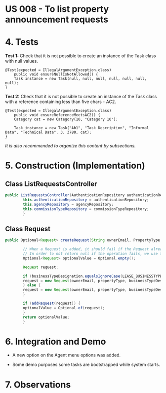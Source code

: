 # US 008 - To list property announcement requests 

# 4. Tests 

**Test 1:** Check that it is not possible to create an instance of the Task class with null values. 

	@Test(expected = IllegalArgumentException.class)
		public void ensureNullIsNotAllowed() {
		Task instance = new Task(null, null, null, null, null, null, null);
	}
	

**Test 2:** Check that it is not possible to create an instance of the Task class with a reference containing less than five chars - AC2. 

	@Test(expected = IllegalArgumentException.class)
		public void ensureReferenceMeetsAC2() {
		Category cat = new Category(10, "Category 10");
		
		Task instance = new Task("Ab1", "Task Description", "Informal Data", "Technical Data", 3, 3780, cat);
	}


*It is also recommended to organize this content by subsections.* 

# 5. Construction (Implementation)


## Class ListRequestsController 

```java
public ListRequestsController(AuthenticationRepository authenticationRepository, AgencyRepository agencyRepository, CommissionTypeRepository commissionTypeRepository){
        this.authenticationRepository = authenticationRepository;
        this.agencyRepository = agencyRepository;
        this.commissionTypeRepository = commissionTypeRepository;
        }
```


## Class Request

```java
public Optional<Request> createRequest(String ownerEmail, PropertyType propertyType, String businessTypeDesignation, Double amount, Double area, Integer contractDuration, List<String> availableEquipmentDescription, String streetName, String city, String district, String state, String zipCode, Boolean basement, Boolean inhabitableLoft, Integer parkingSpace, Enum<SunExposureTypes> sunExposure, Integer numberBedroom, Integer numberBathroom, Employee agent, Double distanceCityCenter, List<String> uri) {

        // When a Request is added, it should fail if the Request already exists in the list of Request.
        // In order to not return null if the operation fails, we use the Optional class.
        Optional<Request> optionalValue = Optional.empty();

        Request request;

        if (businessTypeDesignation.equalsIgnoreCase(LEASE_BUSINESSTYPE)) {
        request = new Request(ownerEmail, propertyType, businessTypeDesignation, amount, area, contractDuration, availableEquipmentDescription, streetName, city, district, state, zipCode, basement, inhabitableLoft, parkingSpace, sunExposure, numberBedroom, numberBathroom, agent, distanceCityCenter, uri);
        } else {
        request = new Request(ownerEmail, propertyType, businessTypeDesignation, amount, area, availableEquipmentDescription, streetName, city, district, state, zipCode, basement, inhabitableLoft, parkingSpace, sunExposure, numberBedroom, numberBathroom, agent, distanceCityCenter, uri);
        }

        if (addRequest(request)) {
        optionalValue = Optional.of(request);
        }
        return optionalValue;
        }
```

# 6. Integration and Demo 

* A new option on the Agent menu options was added.

* Some demo purposes some tasks are bootstrapped while system starts.


# 7. Observations






